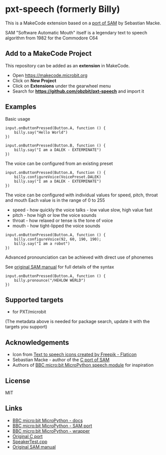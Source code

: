 # pxt-speech (formerly Billy)

This is a MakeCode extension based on a [port of SAM](https://github.com/s-macke/SAM) by Sebastian Macke. 

SAM "Software Automatic Mouth" itself is a legendary text to speech algorithm from 1982 for the Commodore C64

## Add to a MakeCode Project

This repository can be added as an **extension** in MakeCode.

- Open https://makecode.microbit.org
- Click on **New Project**
- Click on **Extensions** under the gearwheel menu
- Search for **https://github.com/obzbit/pxt-speech** and import it

## Examples

Basic usage

```block
input.onButtonPressed(Button.A, function () {
    billy.say("Hello World")
})

input.onButtonPressed(Button.B, function () {
    billy.say("I am a DALEK - EXTERMINATE")
})
```

The voice can be configured from an existing preset

```
input.onButtonPressed(Button.A, function () {
    billy.configureVoice(VoicePreset.DALEK)
    billy.say("I am a DALEK - EXTERMINATE")
})
```

The voice can be configured with individual values for speed, pitch, throat and mouth 
Each value is in the range of 0 to 255

* speed - how quickly the voice talks - low value slow, high value fast
* pitch - how high or low the voice sounds
* throat - how relaxed or tense is the tone of voice
* mouth - how tight-lipped the voice sounds

```
input.onButtonPressed(Button.A, function () {
    billy.configureVoice(92, 60, 190, 190);
    billy.say("I am a robot")
})
```

Advanced pronounciation can be achieved with direct use of phonemes

See [original SAM manual](https://github.com/discordier/sam/blob/master/docs/manual.md) for full details of the syntax 

```block
input.onButtonPressed(Button.A, function () {
    billy.pronounce("/HEHLOW WERLD")
})
```

## Supported targets

* for PXT/microbit

(The metadata above is needed for package search, update it with the targets you support)

## Acknowledgements
* Icon from [Text to speech icons created by Freepik - Flaticon](https://www.flaticon.com/free-icons/text-to-speech)
* Sebastian Macke - author of the [C port of SAM](https://github.com/s-macke/SAM)
* Authors of [BBC micro:bit MicroPython speech module](https://github.com/bbcmicrobit/micropython/tree/master/source/lib/sam) for inspiration

## License 

MIT

## Links

 * [BBC micro:bit MicroPython - docs](https://microbit-micropython.readthedocs.io/en/latest/tutorials/speech.html)
 * [BBC micro:bit MicroPython - SAM port](https://github.com/bbcmicrobit/micropython/tree/master/source/lib/sam)
 * [BBC micro:bit MicroPython - wrapper](https://github.com/bbcmicrobit/micropython/blob/master/source/microbit/modspeech.c)
 * [Original C port](https://github.com/s-macke/SAM)
 * [SpeakerTest.cpp](https://github.com/lancaster-university/microbit-v2-samples/blob/master/source/samples/SpeakerTest.cpp)
 * [Original SAM manual](https://archive.org/details/user_manual_s.a.m.)
 
